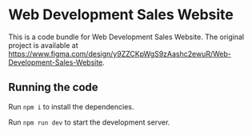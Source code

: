 
  # Web Development Sales Website

  This is a code bundle for Web Development Sales Website. The original project is available at https://www.figma.com/design/y9ZZCKpWgS9zAashc2ewuR/Web-Development-Sales-Website.

  ## Running the code

  Run `npm i` to install the dependencies.

  Run `npm run dev` to start the development server.
  